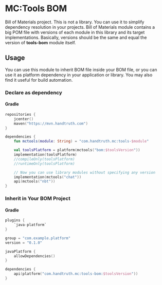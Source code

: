 MC:Tools BOM
==================================================

Bill of Materials project. This is not a library. You can use it to simplify
dependency resolution in your projects. Bill of Materials module contains a big
POM file with versions of each module in this library and its target
implementations. Basically, versions should be the same and equal the version
of **tools-bom** module itself.

Usage
-------------------------------------------------

You can use this module to inherit BOM file inside your BOM file, or you can use
it as platform dependency in your application or library. You may also find it
useful for build automation.

### Declare as dependency

#### Gradle

```kotlin
repositories {
    jcenter()
    maven("https://mvn.handtruth.com")
}

dependencies {
    fun mctools(module: String) = "com.handtruth.mc:tools-$module"

    val toolsPlatform = platform(mctools("bom:$toolsVersion"))
    implementation(toolsPlatform)
    //compileOnly(toolsPlatform)
    //runtimeOnly(toolsPlatform)

    // Now you can use library modules without specifying any version
    implementation(mctools("chat"))
    api(mctools("nbt"))
}
```

### Inherit in Your BOM Project

#### Gradle

```kotlin
plugins {
    `java-platform`
}

group = "com.example.platform"
version = "0.1.0"

javaPlatform {
    allowDependencies()
}

dependencies {
    api(platform("com.handtruth.mc:tools-bom:$toolsVersion"))
}
```
